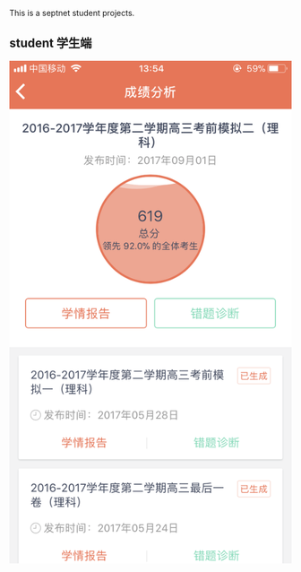 This is a septnet student projects.


## student 学生端

[![Watch the video](https://github.com/442623641/student/blob/master/resources/d1.PNG)](https://github.com/442623641/student/blob/master/resources/demo.mp4)
